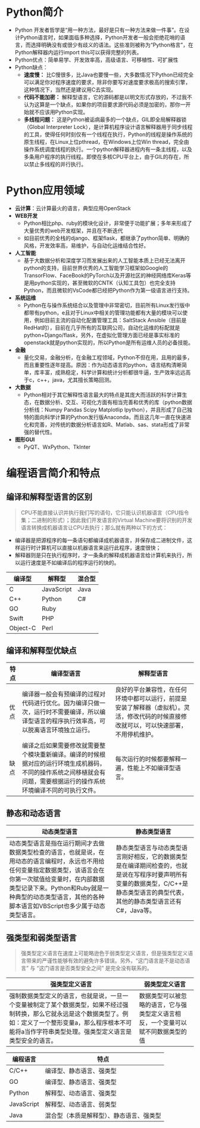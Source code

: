 # Python简介

- Python 开发者哲学是“用一种方法，最好是只有一种方法来做一件事”。在设计Python语言时，如果面临多种选择，Python开发者一般会拒绝花哨的语言，而选择明确没有或很少有歧义的语法。这些准则被称为“Python格言”，在Python解释器内运行import this可以获得完整的列表。
- Python优点：简单易学、开发效率高，高级语言、可移植性、可扩展性
- Python缺点：
  - **速度慢：** 比C慢很多，比Java也要慢一些，大多数情况下Python已经完全可以满足你对程序速度的要求，除非你要写对速度要求极高的搜索引擎，这种情况下，当然还是建议用C去实现。
  - **代码不能加密：** 解释型语言，它的源码都是以明文形式存放的，不过我不认为这算是一个缺点，如果你的项目要求源代码必须是加密的，那你一开始就不应该用Python实现。
  - **多线程问题：** 这是Python被诟病最多的一个缺点，GIL即全局解释器锁（Global Interpreter Lock），是计算机程序设计语言解释器用于同步线程的工具，使得任何时刻仅有一个线程在执行，Python的线程是操作系统的原生线程，在Linux上位pthread，在Windows上位Win thread，完全由操作系统调度线程的执行。一个python解释器进程内有一条主线程，以及多条用户程序的执行线程。即使在多核CPU平台上，由于GIL的存在，所以禁止多线程的并行执行。

# Python应用领域

- **云计算**：云计算最火的语言，典型应用OpenStack
- **WEB开发** 
  - Python相比php、ruby的模块化设计，非常便于功能扩展；多年来形成了大量优秀的web开发框架，并且在不断迭代
  - 如目前优秀的全栈的django、框架flask，都继承了python简单、明确的风格，开发效率高，易维护，与自动化运维结合性好。
- **人工智能** 
  - 基于大数据分析和深度学习而发展出来的人工智能本质上已经无法离开python的支持，目前世界优秀的人工智能学习框架如Google的TransorFlow、FaceBook的PyTorch以及开源社区的神经网络库Keras等是用python实现的，甚至微软的CNTK（认知工具包）也完全支持Python，而且微软的VsCode都已经把Python作为第一级语言进行支持。
- **系统运维** 
  - Python在与操作系统结合以及管理中非常密切，目前所有Linux发行版中都带有python，e且对于Linux中相关的管理功能都有大量的模块可以使用，例如目前主流的自动化配置管理工具：SaltStack Ansible（目前是RedHat的），目前在几乎所有的互联网公司，自动化运维的标配就是 python+Django/flask，另外，在虚拟化管理方面已经是事实标准的openstack就是python实现的，所以Python是所有运维人员的必备技能。
- **金融**
  - 量化交易，金融分析，在金融工程领域，Python不但在用，且用的最多，而且重要性逐年提高。原因：作为动态语言的python，语言结构清晰简单，库丰富，成熟稳定，科学计算和统计分析都很牛逼，生产效率远远高于c，c++，java，尤其擅长策略回测。
- **大数据**
  - Python相对于其它解释性语言最大的特点是其庞大而活跃的科学计算生态，在数据分析、交互、可视化方面有相当完善和优秀的库（python数据分析线：Numpy Pandas Scipy Matplotlip lpython），并且形成了自己独特的面向科学计算的Python发行版Anaconda，而且这几年一直在快速进化和完善，对传统的数据分析语言如R、Matlab、sas、stata形成了非常强的替代性。
- **图形GUI**
  - PyQT、WxPython、TkInter

# 编程语言简介和特点

## 编译和解释型语言的区别

> CPU不能直接认识并执行我们写的语句，它只能认识机器语言（CPU指令集；二进制的形式）；因此我们开发语言的Virtual Machine要将识别的开发语言转换成机器语言让CPU去执行；那么就有两种以下的方式：

- 编译器是把源程序的每一条语句都编译成机器语言，并保存成二进制文件，这样运行时计算机可以直接以机器语言来运行此程序，速度很快；
- 解释器则是只在执行程序时，才一条条的解释成机器语言给计算机来执行，所以运行速度是不如编译后的程序运行的快的。

| 编译型   | 解释型     | 混合型 |
| -------- | ---------- | ------ |
| C        | JavaScript | Java   |
| C++      | Python     | C#     |
| GO       | Ruby       |        |
| Swift    | PHP        |        |
| Object-C | Perl       |        |

## 编译和解释型优缺点

| 特点 | 编译型语言                                                   | 解释型语言                                                   |
| ---- | ------------------------------------------------------------ | ------------------------------------------------------------ |
| 优点 | 编译器一般会有预编译的过程对代码进行优化。因为编译只做一次，运行时不需要编译，所以编译型语言的程序执行效率高，可以脱离语言环境独立运行。 | 良好的平台兼容性，在任何环境中都可以运行，前提是安装了解释器（虚拟机）。灵活，修改代码的时候直接修改就可以，可以快速部署，不用停机维护。 |
| 缺点 | 编译之后如果需要修改就需要整个模块重新编译。编译的时候根据对应的运行环境生成机器码，不同的操作系统之间移植就会有问题，需要根据运行的操作系统环境编译不同的可执行文件。 | 每次运行的时候都要解释一遍，性能上不如编译型语言。           |

## 静态和动态语言

| 动态类型语言                                                 | 静态类型语言                                                 |
| ------------------------------------------------------------ | ------------------------------------------------------------ |
| 动态类型语言是指在运行期间才去做数据类型检查的语言，也就是说，在用动态的语言编程时，永远也不用给任何变量指定数据类型，该语言会在你第一次赋值给变量时，在内部数据类型记录下来。Python和Ruby就是一种典型的动态类型语言，其他的各种脚本语言如VBScript也多少属于动态类型语言。 | 静态类型语言与动态类型语言刚好相反，它的数据类型是在编译期间检查的，也就是说在写程序时要声明所有变量的数据类型，C/C++是静态类型语言的典型代表，其他的静态类型语言还有C#，Java等。 |

## 强类型和弱类型语言

> 强类型定义语言在速度上可能略逊色于弱类型定义语言，但是强类型定义语言带来的严谨性能够有效的避免许多错误。另外，“这门语言是不是动态语言” 与 “这门语言是否类型安全之间” 是完全没有联系的。

| 强类型定义语言                                               | 弱类型定义语言                                               |
| ------------------------------------------------------------ | ------------------------------------------------------------ |
| 强制数据类型定义的语言，也就是说，一旦一个变量被制定了某个数据类型，如果不经过强制转换，那么它就永远是这个数据类型了。例如：定义了一个整形变量a，那么程序根本不可能将a当作字符串类型处理。强类型定义语言是类型安全的语言。 | 数据类型可以被忽略的语言，它与强类型定义语言相反，一个变量可以赋不同数据类型的值 |

| 编程语言   | 特点                                     |
| ---------- | ---------------------------------------- |
| C/C++      | 编译型、静态语言、强类型                 |
| GO         | 编译型、静态语言、强类型                 |
| Python     | 解释型、动态语言、强类型                 |
| JavaScript | 解释型、动态语言、弱类型                 |
| Java       | 混合型（本质是解释型）、静态语言、强类型 |




